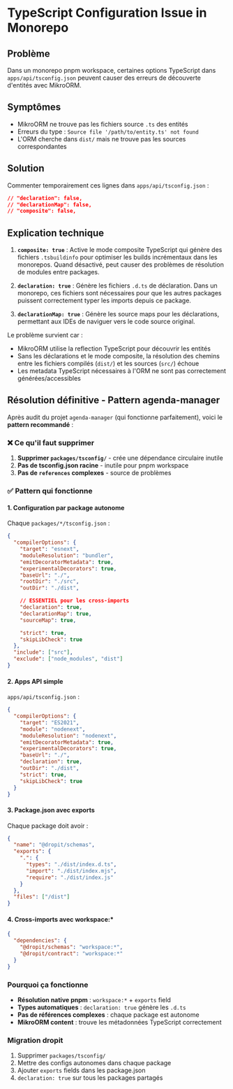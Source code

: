# TypeScript Configuration Issue in Monorepo

## Problème

Dans un monorepo pnpm workspace, certaines options TypeScript dans `apps/api/tsconfig.json` peuvent causer des erreurs de découverte d'entités avec MikroORM.

## Symptômes

- MikroORM ne trouve pas les fichiers source `.ts` des entités
- Erreurs du type : `Source file '/path/to/entity.ts' not found`
- L'ORM cherche dans `dist/` mais ne trouve pas les sources correspondantes

## Solution

Commenter temporairement ces lignes dans `apps/api/tsconfig.json` :

```json
// "declaration": false,
// "declarationMap": false,
// "composite": false,
```

## Explication technique

1. **`composite: true`** : Active le mode composite TypeScript qui génère des fichiers `.tsbuildinfo` pour optimiser les builds incrémentaux dans les monorepos. Quand désactivé, peut causer des problèmes de résolution de modules entre packages.

2. **`declaration: true`** : Génère les fichiers `.d.ts` de déclaration. Dans un monorepo, ces fichiers sont nécessaires pour que les autres packages puissent correctement typer les imports depuis ce package.

3. **`declarationMap: true`** : Génère les source maps pour les déclarations, permettant aux IDEs de naviguer vers le code source original.

Le problème survient car :
- MikroORM utilise la reflection TypeScript pour découvrir les entités
- Sans les déclarations et le mode composite, la résolution des chemins entre les fichiers compilés (`dist/`) et les sources (`src/`) échoue
- Les metadata TypeScript nécessaires à l'ORM ne sont pas correctement générées/accessibles

## Résolution définitive - Pattern agenda-manager

Après audit du projet `agenda-manager` (qui fonctionne parfaitement), voici le **pattern recommandé** :

### ❌ Ce qu'il faut supprimer
1. **Supprimer `packages/tsconfig/`** - crée une dépendance circulaire inutile
2. **Pas de tsconfig.json racine** - inutile pour pnpm workspace
3. **Pas de `references` complexes** - source de problèmes

### ✅ Pattern qui fonctionne

#### 1. Configuration par package autonome
Chaque `packages/*/tsconfig.json` :
```json
{
  "compilerOptions": {
    "target": "esnext",
    "moduleResolution": "bundler",
    "emitDecoratorMetadata": true,
    "experimentalDecorators": true,
    "baseUrl": "./",
    "rootDir": "./src",
    "outDir": "./dist",

    // ESSENTIEL pour les cross-imports
    "declaration": true,
    "declarationMap": true,
    "sourceMap": true,

    "strict": true,
    "skipLibCheck": true
  },
  "include": ["src"],
  "exclude": ["node_modules", "dist"]
}
```

#### 2. Apps API simple
`apps/api/tsconfig.json` :
```json
{
  "compilerOptions": {
    "target": "ES2021",
    "module": "nodenext",
    "moduleResolution": "nodenext",
    "emitDecoratorMetadata": true,
    "experimentalDecorators": true,
    "baseUrl": "./",
    "declaration": true,
    "outDir": "./dist",
    "strict": true,
    "skipLibCheck": true
  }
}
```

#### 3. Package.json avec exports
Chaque package doit avoir :
```json
{
  "name": "@dropit/schemas",
  "exports": {
    ".": {
      "types": "./dist/index.d.ts",
      "import": "./dist/index.mjs",
      "require": "./dist/index.js"
    }
  },
  "files": ["/dist"]
}
```

#### 4. Cross-imports avec workspace:*
```json
{
  "dependencies": {
    "@dropit/schemas": "workspace:*",
    "@dropit/contract": "workspace:*"
  }
}
```

### Pourquoi ça fonctionne
- **Résolution native pnpm** : `workspace:*` + `exports` field
- **Types automatiques** : `declaration: true` génère les `.d.ts`
- **Pas de références complexes** : chaque package est autonome
- **MikroORM content** : trouve les métadonnées TypeScript correctement

### Migration dropit
1. Supprimer `packages/tsconfig/`
2. Mettre des configs autonomes dans chaque package
3. Ajouter `exports` fields dans les package.json
4. `declaration: true` sur tous les packages partagés